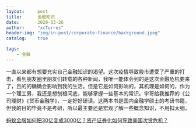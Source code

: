 ```yaml
---
layout:     post
title:      金融知识
date:       2020-03-26
author:     "xcTorres"
header-img: "img/in-post/corporate-finance/background.jpeg"
catalog:    true

tags:
    - 金融
---
```


一直以来都有想要充实自己金融知识的渴望。这次疫情导致股市遭受了严重的打击，看到朋友圈里朋友们转载的各种新闻，我唯一能体会到的是这次金融危机要来了，且的的确确会影响到我的生活。但是它是如何影响的，其机理是如何的，作为一个理工男，我还是想刨根问底，能够掌握一些基本的常识。宇哥给我推荐的《公司理财》《货币金融学》，一定好好研读。这两本书是国内金融学硕士的考研书籍，但我的目的毕竟不是考研，所以最主要还是宏观了解一些概念知识，不用扣太细。

[蚂蚁金服如何把30亿变成3000亿？资产证券化如何导致美国次贷危机？](https://www.youtube.com/watch?v=JhSKLEkrV0c)











